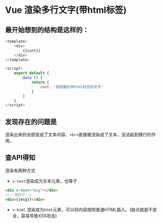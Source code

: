 # Vue 渲染多行文字(带html标签)

最开始想到的结构是这样的：
--
```js
<template>
	<div>
		{{cont}}
	</div>
</template>

<script>
	export default {
		data () {
			return {
				cont: '我想要的带html标签的文字'
			}
		}
	}
</script>

```

**发现存在的问题是**
--
渲染出来的全部变成了文本内容，`<br>`直接被渲染成了文本，没法起到换行的作用。

**查API得知**
--
渲染有两种方式

* `v-text`渲染成为文本元素，也等于

```html
<div v-text="msg"></div>
<!--等同于-->
<div>{{msg}}</div>
```

* `v-html` 渲染成为`html`元素，可以将内容按照普通HTML插入。(缺点就是不安全，容易导致XSS攻击)


